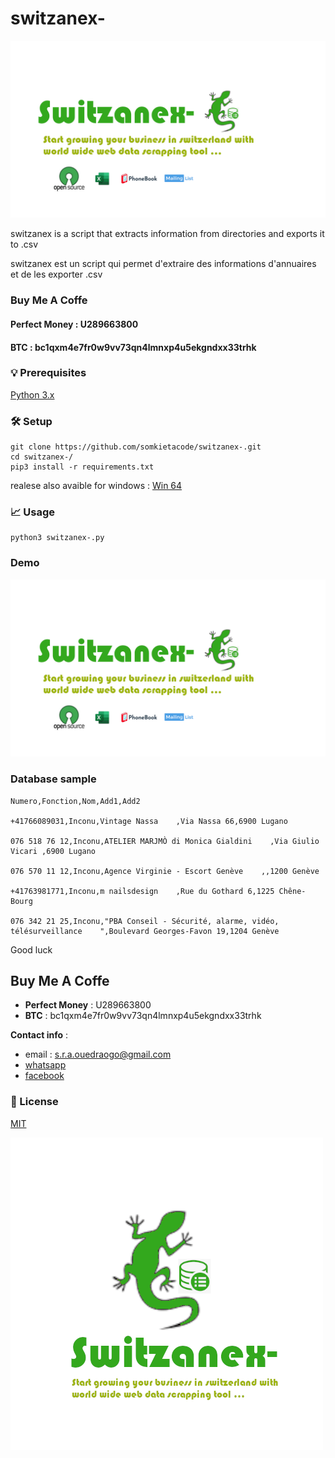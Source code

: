 # switzanex-
![Description](switzanex.png)



switzanex  is a script that extracts information from directories and exports it to .csv

switzanex  est un script qui permet d'extraire des informations d'annuaires et de les exporter .csv




### Buy Me A Coffe



#### Perfect Money : U289663800
#### BTC : bc1qxm4e7fr0w9vv73qn4lmnxp4u5ekgndxx33trhk



### 💡 Prerequisites



[Python 3.x](https://www.python.org/)



### 🛠️ Setup


```
git clone https://github.com/somkietacode/switzanex-.git
cd switzanex-/
pip3 install -r requirements.txt
```

realese also avaible for windows : [Win 64](https://github.com/somkietacode/switzanex-/releases/download/v2.1.1/switzanex-.exe) 
  

### 📈 Usage


```
python3 switzanex-.py
```


### Demo

[![demo](switzanex.png)](exetractor_.mp4)

### Database sample

```
Numero,Fonction,Nom,Add1,Add2

+41766089031,Inconu,Vintage Nassa    ,Via Nassa 66,6900 Lugano

076 518 76 12,Inconu,ATELIER MARJMÒ di Monica Gialdini    ,Via Giulio Vicari ,6900 Lugano

076 570 11 12,Inconu,Agence Virginie - Escort Genève    ,,1200 Genève

+41763981771,Inconu,m nailsdesign    ,Rue du Gothard 6,1225 Chêne-Bourg

076 342 21 25,Inconu,"PBA Conseil - Sécurité, alarme, vidéo, télésurveillance    ",Boulevard Georges-Favon 19,1204 Genève

```

Good luck



## Buy Me A Coffe
* __Perfect Money__ : U289663800 
* __BTC__ : bc1qxm4e7fr0w9vv73qn4lmnxp4u5ekgndxx33trhk

__Contact info__ :
- email : s.r.a.ouedraogo@gmail.com 
- [whatsapp](https://wa.me/+22672587871)
- [facebook](https://www.facebook.com/globalanalysistech)



### 📝 License

[MIT](https://opensource.org/licenses/MIT)

![logo](switzanex_logo.png)

